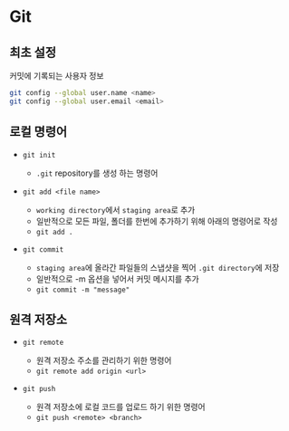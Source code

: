# Git

## 최초 설정
커밋에 기록되는 사용자 정보
```bash
git config --global user.name <name>
git config --global user.email <email>
```

## 로컬 명령어
- `git init`
    - `.git` repository를 생성 하는 명령어

- `git add <file name>`
    - `working directory`에서 `staging area`로 추가
    - 일반적으로 모든 파일, 폴더를 한번에 추가하기 위해 아래의 명령어로 작성
    - `git add .`

- `git commit`
    - `staging area`에 올라간 파일들의 스냅샷을 찍어 `.git directory`에 저장
    - 일반적으로 -m 옵션을 넣어서 커밋 메시지를 추가
    - `git commit -m "message"`

## 원격 저장소
- `git remote`
    - 원격 저장소 주소를 관리하기 위한 명령어
    - `git remote add origin <url>`

- `git push`
    - 원격 저장소에 로컬 코드를 업로드 하기 위한 명령어
    - `git push <remote> <branch>`